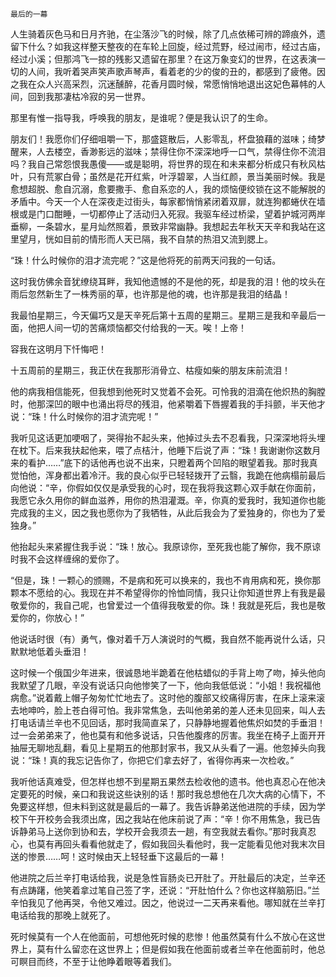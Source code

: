     最后的一幕 

   人生骑着灰色马和日月齐驰，在尘落沙飞的时候，除了几点依稀可辨的蹄痕外，遗留下什么？如我这样整天整夜的在车轮上回旋，经过荒野，经过闹市，经过古庙，经过小溪；但那鸿飞一掠的残影又遗留在那里？在这万象变幻的世界，在这表演一切的人间，我听着哭声笑声歌声琴声，看着老的少的俊的丑的，都感到了疲倦。因之我在众人兴高采烈，沉迷醺醉，花香月圆时候，常愿悄悄地退出这妃色幕帏的人间，回到我那凄枯冷寂的另一世界。

   那里有惟一指导我，呼唤我的朋友，是谁呢？便是我认识了的生命。

   朋友们！我愿你们仔细咀嚼一下，那盛筵散后，人影零乱，杯盘狼藉的滋味；绮梦醒来，人去楼空，香渺影远的滋味；禁得住你不深深地呼一口气，禁得住你不流泪吗？我自己常怨恨我愚傻——或是聪明，将世界的现在和未来都分析成只有秋风枯叶，只有荒冢白骨；虽然是花开红紫，叶浮碧翠，人当红颜，景当美丽时候。我是愈想超脱、愈自沉溺，愈要撒手、愈自系恋的人，我的烦恼便绞锁在这不能解脱的矛盾中。今天一个人在深夜走过街头，每家都悄悄紧闭着双扉，就连狗都蜷伏在墙根或是门口酣睡，一切都停止了活动归入死寂。我驱车经过桥梁，望着护城河两岸垂柳，一条碧水，星月灿然照着，景致非常幽静。我想起去年秋天天辛和我站在这里望月，恍如目前的情形而人天已隔，我不自禁的热泪又流到腮上。

   “珠！什么时候你的泪才流完呢？”这是他将死的前两天问我的一句话。

   这时我仿佛余音犹缭绕耳畔，我知他遗憾的不是他的死，却是我的泪！他的坟头在雨后忽然新生了一株秀丽的草，也许那是他的魂，也许那是我泪的结晶！

   我最怕星期三，今天偏巧又是天辛死后第十五周的星期三。星期三是我和辛最后一面，他把人间一切的苦痛烦恼都交付给我的一天。唉！上帝！

   容我在这明月下忏悔吧！

   十五周前的星期三，我正伏在我那形消骨立、枯瘦如柴的朋友床前流泪！

   他的病我相信能死，但我想到他死时又觉着不会死。可怜我的泪滴在他炽热的胸膛时，他那深凹的眼中也涌出将尽的残泪，他紧嚼着下唇握着我的手抖颤，半天他才说：“珠！什么时候你的泪才流完呢！”

   我听见这话更加哽咽了，哭得抬不起头来，他掉过头去不忍看我，只深深地将头埋在枕下。后来我扶起他来，喂了点桔汁，他睡下后说了声：“珠！我谢谢你这数月来的看护……”底下的话他再也说不出来，只瞪着两个凹陷的眼望着我。那时我真觉怕他，浑身都出着冷汗。我的良心似乎已轻轻拨开了云翳，我跪在他病榻前最后向他说：“辛，你假如仅仅是承受我的心时，现在我将我这颗心双手献在你面前，我愿它永久用你的鲜血滋养，用你的热泪灌溉。辛，你真的爱我时，我知道你也能完成我的主义，因之我也愿你为了我牺牲，从此后我会为了爱独身的，你也为了爱独身。”

   他抬起头来紧握住我手说：“珠！放心。我原谅你，至死我也能了解你，我不原谅时我不会这样缠绵的爱你了。

   “但是，珠！一颗心的颁赐，不是病和死可以换来的，我也不肯用病和死，换你那颗本不愿给的心。我现在并不希望得你的怜恤同情，我只让你知道世界上有我是最敬爱你的，我自己呢，也曾爱过一个值得我敬爱的你。珠！我就是死后，我也是敬爱你的，你放心！”

   他说话时很（有）勇气，像对着千万人演说时的气概，我自然不能再说什么话，只默默地低着头垂泪！

   这时候一个俄国少年进来，很诚恳地半跪着在他枯蜡似的手背上吻了吻，掉头他向我默望了几眼，辛没有说话只向他惨笑了一下，他向我低低说：“小姐！我祝福他病愈。”说着戴上帽子匆匆忙忙地去了。这时他的腹部又绞痛得厉害，在床上滚来滚去地呻吟，脸上苍白得可怕。我非常焦急，去叫他弟弟的差人还未见回来，叫人去打电话请兰辛也不见回话，那时我简直呆了，只静静地握着他焦炽如焚的手垂泪！过一会弟弟来了，他也莫有和他多说话，只告他腹疼的厉害。我坐在椅子上面开开抽屉无聊地乱翻，看见上星期五的他那封家书，我又从头看了一遍。他忽掉头向我说：“珠！真的我忘记告你了，你把它们拿去好了，省得你再来一次检收。”

   我听他话真难受，但怎样也想不到星期五果然去检收他的遗书。他也真忍心在他决定要死的时候，亲口和我说这些诀别的话！那时我总想他在几次大病的心情下，不免要这样想，但未料到这就是最后的一幕了。我告诉静弟送他进院的手续，因为学校下午开校务会我须出席，因之我站在他床前说了声：“辛！你不用焦急，我已告诉静弟马上送你到协和去，学校开会我须去一趟，有空我就去看你。”那时我真忍心，也莫有再回头看看他就走了，假如我回头看他时，我一定能看见他对我末次目送的惨景……呵！这时候由天上轻轻垂下这最后的一幕！

   他进院之后兰辛打电话给我，说是急性盲肠炎已开肚了。开肚最后的决定，兰辛还有点踌躇，他笑着拿过笔自己签了字，还说：“开肚怕什么？你也这样脑筋旧。”兰辛怕我见了他再哭，令他又难过。因之，他说过一二天再来看他。哪知就在兰辛打电话给我的那晚上就死了。

   死时候莫有一个人在他面前，可想他死时候的悲惨！他虽然莫有什么不放心在这世界上，莫有什么留恋在这世界上；但是假如我在他面前或者兰辛在他面前时，他总可瞑目而终，不至于让他睁着眼等着我们。

